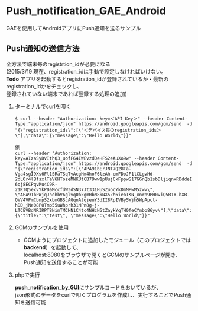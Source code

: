 # Push_notification_GAE_Android
GAEを使用してAndroidアプリにPush通知を送るサンプル

## Push通知の送信方法

全方法で端末毎のregistrtion_idが必要になる  
(2015/3/19 現在、registration_idは手動で設定しなければいけない。  
**Todo** アプリを起動するとregistration_idが登録されているか・最新のregistration_idかをチェックし、  
登録されていない端末であれば登録する処理の追加)

1. ターミナルでcurlを叩く  

    ``$ curl --header "Authorization: key=＜API Key＞" --header Content-Type:"application/json" https://android.googleapis.com/gcm/send  -d "{\"registration_ids\":[\"＜デバイス毎のregistration_ids＞\"],\"data\":{\"message\":\"Hello World\"}}"``

    例  
    ``curl --header "Authorization: key=AIzaSyDVIthQ3_uofF64IWEvzdOeHFS2eAuXo9w" --header Content-Type:"application/json" https://android.googleapis.com/gcm/send  -d "{\"registration_ids\":[\"APA91bErJNT7Q28Ta-Vga4sgI9Xs6Fl1SRaTSqTyAcgHm4hoF6lzAh-emFDoJF1lCLgvHd-2dLOr4lBfsxlTaV6HTozeMNKUtCB79ww1pUujCkFppwS17GGnQb1sbDljiqnxRDddeI6qj8ECPqvMu4C9R-21KTQ5exvYkPDaMccfdW3dSN37Jt331HuSZuocYkDmMPwM5zwv\", \"APA91bFWjqJhehbV6glvq0bkgmHbN8kNX5Zh6ieoTKN_xnrn9PH0viQ5R1Y-bXB-QVV4VPmCbnpS2xbmGBScAGqnAtqjeuY3dII8RpIVBy5Wjh5WpApct-hDD_jNe08POTmp55uWhprh31MPn8g-j-LTCEVBdNRIRPT8NimTMCHN1C4tc4NHcN5tZaykYqTH0feCYmbo86yv\"],\"data\":{\"title\":\"test\", \"message\":\"Hello World\"}}"``  

2. GCMのサンプルを使用  

    * GCMようにプロジェクトに追加したモジュール（このプロジェクトでは**backend**）を起動して、  
    localhost:8080をブラウザで開くとGCMのサンプルページが開き、Push通知を送信することが可能  

3. phpで実行

    **push_notification_by_GUI**にサンプルコードをおいているが、  
    json形式のデータをcurlで叩くプログラムを作成し、実行することでPush通知を送信可能
